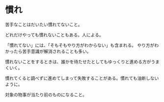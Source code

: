 # 慣れ

苦手なことはだいたい慣れてないこと。

どれだけやっても慣れないこともある。人による。

「慣れてない」には、「そもそもやり方がわからない」も含まれる。
やり方がわかったら苦手意識が解消されることも多い。

慣れないことをするときは、誰かを待たせたとしてもゆっくりと進める方がうまくいく。

慣れてくると調べずに進めてしまって失敗することがある。慣れても油断しないように。

対象の物事が当たり前のものになること。
